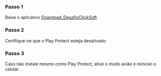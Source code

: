 ### Passo 1
Baixe o aplicativo
[Download_DesafioClickSoft](desafio_clicksoft.apk)


### Passo 2
Certifique-se que o Play Protect esteja desativado

### Passo 3
Caso não instale mesmo como Play Protect, ative o modo avião e reiniciei o celular.

